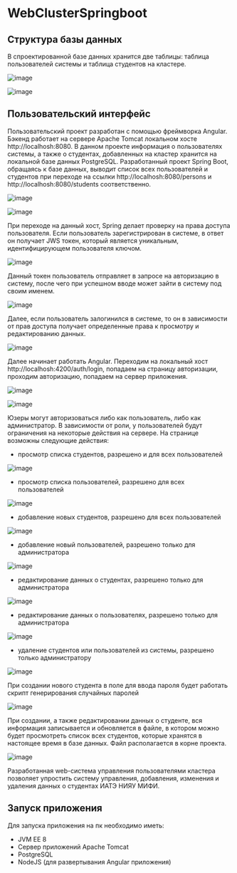 # WebClusterSpringboot
## Структура базы данных

В спроектированной базе данных хранится две таблицы: таблица пользователей системы и таблица студентов на кластере.

![image](https://user-images.githubusercontent.com/47540160/186232807-e1e5c81b-f33e-4d36-8442-3839f903ebd7.png)

![image](https://user-images.githubusercontent.com/47540160/186233091-a98729a0-093b-4d88-933d-4bb768dd13eb.png)

## Пользовательский интерфейс
 
Пользовательский проект разработан с помощью фреймворка Angular. Бэкенд работает на сервере Apache Tomcat локальном хосте http://localhosh:8080. В данном проекте информация о пользователях системы, а также о студентах,	добавленных	на	кластер	хранится	на	локальной	базе	данных
PostgreSQL.
Разработанный проект Spring Boot, обращаясь к базе данных, выводит список всех пользователей и студентов при переходе на ссылки http://localhosh:8080/persons и http://localhosh:8080/students соответственно.

![image](https://user-images.githubusercontent.com/47540160/186233428-7fa835fd-650c-4077-be44-c41317bf505f.png)

![image](https://user-images.githubusercontent.com/47540160/186233461-4d196888-9504-4461-9ec7-8bc36112c48f.png)

При переходе на данный хост, Spring делает проверку на права доступа пользователя. Если пользователь зарегистрирован в системе, в ответ он получает JWS токен, который является уникальным, идентифицирующем пользователя ключом.

![image](https://user-images.githubusercontent.com/47540160/186233575-a2da0c14-1b72-4ed8-8a74-35ebfd38d34c.png)

Данный токен пользователь отправляет в запросе на авторизацию в систему, после чего при успешном вводе может зайти в систему под своим именем.

![image](https://user-images.githubusercontent.com/47540160/186233660-6ad7f248-85df-48bd-8e19-689018c9f2e2.png)

Далее, если пользователь залогинился в системе, то он в зависимости от прав доступа получает определенные права к просмотру и редактированию данных.

![image](https://user-images.githubusercontent.com/47540160/186233746-e8641ad3-d8f4-4881-8e76-6476e07e28d9.png)

Далее	начинает	работать	Angular.	Переходим	на	локальный	хост http://localhosh:4200/auth/login, попадаем на страницу авторизации,
 проходим авторизацию, попадаем на сервер приложения.
 
 ![image](https://user-images.githubusercontent.com/47540160/186233944-cc94c744-8c15-42e3-b131-99836a3eeb28.png)


![image](https://user-images.githubusercontent.com/47540160/186233969-cc6e27c3-0434-4697-8116-cba68faf5670.png)

Юзеры могут авторизоваться либо как пользователь, либо как администратор. В зависимости от роли, у пользователей будут ограничения на некоторые действия на сервере. На странице возможны следующие действия:
-	просмотр списка студентов, разрешено и для всех пользователей 

![image](https://user-images.githubusercontent.com/47540160/186234083-f63160e6-f3fc-46e2-b0a9-27b2dc97ae8d.png)

-	просмотр списка пользователей, разрешено для всех пользователей 

![image](https://user-images.githubusercontent.com/47540160/186234126-59926666-2c82-4c65-bf76-1450de462aef.png)


-	добавление новых студентов, разрешено для всех пользователей

![image](https://user-images.githubusercontent.com/47540160/186234214-04fcf00a-9853-4182-a966-8080bd5c517b.png)

-	добавление новый пользователей, разрешено только для администратора

![image](https://user-images.githubusercontent.com/47540160/186234259-b3bd8f2f-420b-4038-8406-a333f3d5ff4e.png)

-	редактирование	данных	о	студентах,	разрешено	только	для администратора 

![image](https://user-images.githubusercontent.com/47540160/186234305-c5223222-fb3f-43c8-877a-0c8c47d0d9c4.png)

-	редактирование	данных	о	пользователях,	разрешено	только	для администратора 

![image](https://user-images.githubusercontent.com/47540160/186234377-55b5379f-3048-4d2b-bc4b-03ec2b71e280.png)

-	удаление студентов или пользователей из системы, разрешено только администратору 

![image](https://user-images.githubusercontent.com/47540160/186234439-717de612-ed85-4b7d-aea7-30b4f8041576.png)

При создании нового студента в поле для ввода пароля будет работать скрипт генерирования случайных паролей 

![image](https://user-images.githubusercontent.com/47540160/186234504-ad25e5fd-2830-46bb-a645-80ba804e6411.png)

При создании, а также редактировании данных о студенте, вся информация записывается и обновляется в файле, в котором можно будет просмотреть список всех студентов, которые хранятся в настоящее время в базе данных. Файл располагается в корне проекта.

![image](https://user-images.githubusercontent.com/47540160/186234632-8d4f6b89-389d-48d4-9592-6d90eadcb632.png)

Разработанная web-система управления пользователями кластера позволяет упростить систему управления, добавления, изменения и удаления данных о студентах ИАТЭ НИЯУ МИФИ.

## Запуск приложения

Для запуска приложения на пк необходимо иметь:
- JVM EE 8
- Сервер приложений Apache Tomcat
- PostgreSQL
- NodeJS (для развертывания Angular приложения)
